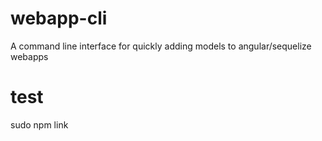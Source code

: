 # webapp-cli
A command line interface for quickly adding models to angular/sequelize webapps

# test
sudo npm link
